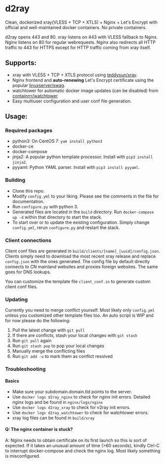 # d2ray
Clean, dockerized xray(VLESS + TCP + XTLS) + Nginx + Let's Encrypt with official and well-maintained docker containers. No private containers.

d2ray opens 443 and 80. xray listens on 443 with VLESS fallback to Nginx. Nginx listens on 80 for regular webrequests. Nginx also redirects all HTTP traffic to 443 for HTTPS except for HTTP traffic coming from xray itself.

## Supports:
- xray with VLESS + TCP + XTLS protocol using [teddysun/xray](https://hub.docker.com/r/teddysun/xray/).
- Nginx frontend and **auto-renewing** Let's Encrypt certificate using the popular [linuxserver/swag](https://hub.docker.com/r/linuxserver/swag/).
- watchtower for automatic docker image updates (can be disabled) from [containrrr/watchtower](https://hub.docker.com/r/containrrr/watchtower)
- Easy multiuser configuration and user conf file generation.
## Usage:
### Required packages
- python3: On CentOS 7: `yum install python3`
- docker-ce
- docker-compose
- jinja2: A popular python template processor. Install with `pip3 install jinja2`.
- pyyaml: Python YAML parser. Install with `pip3 install pyyaml`.

### Building
- Clone this repo.
- Modify `config.yml` to your liking. Please see the comments in the file for documentation.
- Run `configure.py` with python 3.
- Generated files are located in the `build` directory. Run `docker-compose up -d` within that directory to start the stack.
- To start over or to update the existing configuration. Simply change `config.yml`, rerun `configure.py` and restart the stack.

### Client connections
Client conf files are generated in `build/clients/[name]_[uuid]/config.json`. Clients simply need to download the most recent xray release and replace `config.json` with the ones generated. The config file by default directly connects to CN mainland websites and proxies foreign websites. The same goes for DNS lookups.

You can customize the template file `client_conf.in` to generate custom client conf files.

### Updating
Currently you need to merge conflict yourself. Most likely only `config.yml` unless you customized other template files too. An auto script is WIP and for now please do the following:

1. Pull the latest change with `git pull`
2. If there are conflicts, stash your local changes with `git stash`
3. Run `git pull` again
4. Run `git stash pop` to pop your local changes
5. Manually merge the conflicting files
6. Run `git add -u` to mark them as conflict resolved

### Troubleshooting
#### Basics
- Make sure your subdomain.domain.tld points to the server.
- Use `docker logs d2ray_nginx` to check for nginx init errors. Detailed nginx logs and be found in `nginx/logs/nginx`
- Use `docker logs d2ray_xray` to check for v2ray init errors.
- Use `docker logs d2ray_watchtower` to check for watchtower errors.
- xray log files can be found in `build/xray`

#### Q: The nginx container is stuck?
A: Nginx needs to obtain certificate on its first launch so this is sort of expected. If it takes an unusual amount of time (>60 seconds), kindly Ctrl-C to interrupt docker-compose and check the nginx log. Most likely something is misconfigured. 

